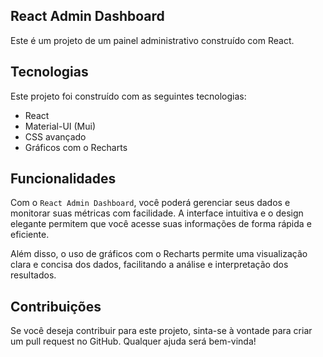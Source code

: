## React Admin Dashboard
Este é um projeto de um painel administrativo construído com React.

## Tecnologias
Este projeto foi construído com as seguintes tecnologias:

- React
- Material-UI (Mui)
- CSS avançado
- Gráficos com o Recharts

## Funcionalidades
Com o `React Admin Dashboard`, você poderá gerenciar seus dados e monitorar suas métricas com facilidade. A interface intuitiva e o design elegante permitem que você acesse suas informações de forma rápida e eficiente.

Além disso, o uso de gráficos com o Recharts permite uma visualização clara e concisa dos dados, facilitando a análise e interpretação dos resultados.

## Contribuições
Se você deseja contribuir para este projeto, sinta-se à vontade para criar um pull request no GitHub. Qualquer ajuda será bem-vinda!